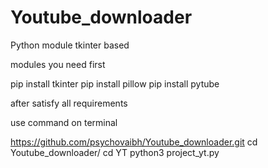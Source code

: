 # Youtube_downloader
Python module tkinter based

modules you need first 

pip install tkinter
pip install pillow
pip install pytube

after satisfy all requirements 

use command on terminal 

https://github.com/psychovaibh/Youtube_downloader.git
cd Youtube_downloader/
cd YT
python3 project_yt.py
